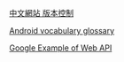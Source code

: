 [中文網站 版本控制](https://git-scm.com/book/zh-tw/v1/開始-關於版本控制)



[Android vocabulary glossary](https://developers.google.com/android/for-all/vocab-words/?hl=en)


[Google Example of Web API](https://learningmusic.ableton.com/index.html)